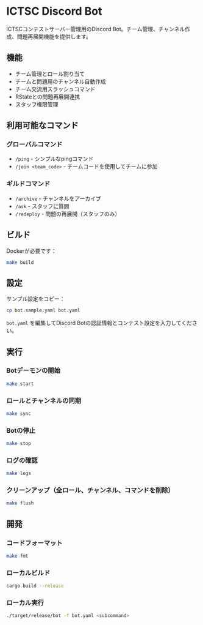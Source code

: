 # ICTSC Discord Bot

ICTSCコンテストサーバー管理用のDiscord Bot。チーム管理、チャンネル作成、問題再展開機能を提供します。

## 機能

- チーム管理とロール割り当て
- チームと問題用のチャンネル自動作成
- チーム交流用スラッシュコマンド
- RStateとの問題再展開連携
- スタッフ権限管理

## 利用可能なコマンド

### グローバルコマンド
- `/ping` - シンプルなpingコマンド
- `/join <team_code>` - チームコードを使用してチームに参加

### ギルドコマンド
- `/archive` - チャンネルをアーカイブ
- `/ask` - スタッフに質問
- `/redeploy` - 問題の再展開（スタッフのみ）

## ビルド

Dockerが必要です：

```bash
make build
```

## 設定

サンプル設定をコピー：

```bash
cp bot.sample.yaml bot.yaml
```

`bot.yaml` を編集してDiscord Botの認証情報とコンテスト設定を入力してください。

## 実行

### Botデーモンの開始

```bash
make start
```

### ロールとチャンネルの同期

```bash
make sync
```

### Botの停止

```bash
make stop
```

### ログの確認

```bash
make logs
```

### クリーンアップ（全ロール、チャンネル、コマンドを削除）

```bash
make flush
```

## 開発

### コードフォーマット

```bash
make fmt
```

### ローカルビルド

```bash
cargo build --release
```

### ローカル実行

```bash
./target/release/bot -f bot.yaml <subcommand>
```
